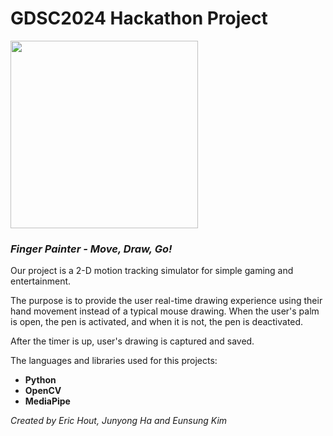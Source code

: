 # GDSC2024 Hackathon Project

<img src="https://res.cloudinary.com/startup-grind/image/upload/c_fill,w_500,h_500,g_center/c_fill,dpr_2.0,f_auto,g_center,q_auto:good/v1/gcs/platform-data-dsc/events/GDSC_Hacks_Stacked-02_fIG7EsH.png" width="300">

### *Finger Painter - Move, Draw, Go!*
Our project is a 2-D motion tracking simulator for simple gaming and entertainment.

The purpose is to provide the user real-time drawing experience using their hand movement instead of a typical mouse drawing. When the user's palm is open, the pen is activated, and when it is not, the pen is deactivated.

After the timer is up, user's drawing is captured and saved.

The languages and libraries used for this projects:
- **Python**
- **OpenCV**
- **MediaPipe**



*Created by Eric Hout, Junyong Ha and Eunsung Kim*
